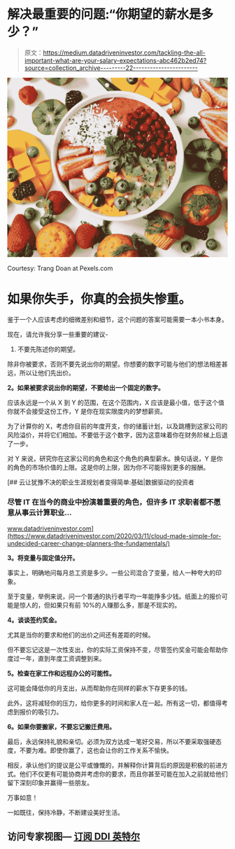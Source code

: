 # 解决最重要的问题:“你期望的薪水是多少？”

> 原文：<https://medium.datadriveninvestor.com/tackling-the-all-important-what-are-your-salary-expectations-abc462b2ed74?source=collection_archive---------22----------------------->

![](img/3d958f23eef23642c6f88ab60b633236.png)

Courtesy: Trang Doan at Pexels.com

# 如果你失手，你真的会损失惨重。

鉴于一个人应该考虑的细微差别和细节，这个问题的答案可能需要一本小书本身。

现在，请允许我分享一些重要的建议-

1.  不要先陈述你的期望。

除非你被要求，否则不要先说出你的期望。你想要的数字可能与他们的想法相差甚远，所以让他们先出价。

**2。如果被要求说出你的期望，不要给出一个固定的数字。**

应该永远是一个从 X 到 Y 的范围，在这个范围内，X 应该是最小值，低于这个值你就不会接受这份工作，Y 是你在现实限度内的梦想薪资。

为了计算你的 X，考虑你目前的年度开支，你的储蓄计划，以及跳槽到这家公司的风险溢价，并将它们相加。不要低于这个数字，因为这意味着你在财务阶梯上后退了一步。

对 Y 来说，研究你在这家公司的角色和这个角色的典型薪水。换句话说，Y 是你的角色的市场价值的上限。这是你的上限，因为你不可能得到更多的报酬。

[](https://www.datadriveninvestor.com/2020/03/11/cloud-made-simple-for-undecided-career-change-planners-the-fundamentals/) [## 云让犹豫不决的职业生涯规划者变得简单:基础|数据驱动的投资者

### 尽管 IT 在当今的商业中扮演着重要的角色，但许多 IT 求职者都不愿意从事云计算职业…

www.datadriveninvestor.com](https://www.datadriveninvestor.com/2020/03/11/cloud-made-simple-for-undecided-career-change-planners-the-fundamentals/) 

**3。将变量与固定值分开。**

事实上，明确地问每月总工资是多少。一些公司混合了变量，给人一种夸大的印象。

至于变量，举例来说，问一个普通的执行者平均一年能挣多少钱。纸面上的报价可能是惊人的，但如果只有前 10%的人赚那么多，那是不现实的。

**4。谈谈签约奖金。**

尤其是当你的要求和他们的出价之间还有差距的时候。

但不要忘记这是一次性支出，你的实际工资保持不变，尽管签约奖金可能会帮助你度过一年，直到年度工资调整到来。

**5。检查在家工作和远程办公的可能性。**

这可能会降低你的月支出，从而帮助你在同样的薪水下存更多的钱。

此外，这将减轻你的压力，给你更多的时间和家人在一起。所有这一切，都值得考虑到报价的吸引力。

**6。如果你要搬家，不要忘记搬迁费用。**

最后，永远保持礼貌和亲切。必须为双方达成一笔好交易，所以不要采取强硬态度，不要为难。即使你赢了，这也会让你的工作关系不愉快。

相反，承认他们的提议是公平或慷慨的，并解释你计算背后的原因是积极的前进方式。他们不仅更有可能协商并考虑你的要求，而且你甚至可能在加入之前就给他们留下深刻印象并赢得一些朋友。

万事如意！

一如既往，保持冷静，不断建设美好生活。

## 访问专家视图— [订阅 DDI 英特尔](https://datadriveninvestor.com/ddi-intel)